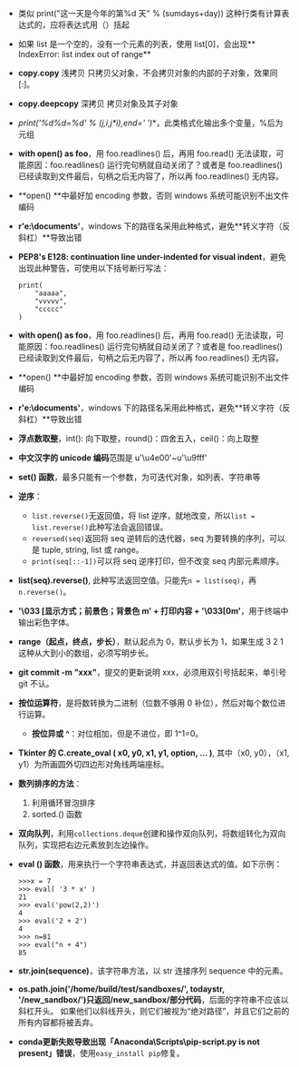 - 类似 print("这一天是今年的第%d 天" % (sumdays+day)) 这种行类有计算表达式的，应将表达式用（）括起

- 如果 list 是一个空的，没有一个元素的列表，使用 list[0]，会出现** IndexError: list index out of range**

- **copy.copy** 浅拷贝 只拷贝父对象，不会拷贝对象的内部的子对象，效果同 [:]。

- **copy.deepcopy** 深拷贝 拷贝对象及其子对象

- **print('%d*%d=%d' % (j,i,j*i),end=' ')**，此类格式化输出多个变量，%后为元组

- **with open() as foo**，用 foo.readlines() 后，再用 foo.read() 无法读取，可能原因：foo.readlines() 运行完句柄就自动关闭了？或者是 foo.readlines() 已经读取到文件最后，句柄之后无内容了，所以再 foo.readlines() 无内容。

- **open() **中最好加 encoding 参数，否则 windows 系统可能识别不出文件编码

- **r'e:\documents\'**，windows 下的路径名采用此种格式，避免**转义字符（反斜杠）**导致出错

- **PEP8's E128: continuation line under-indented for visual indent**，避免出现此种警告，可使用以下括号断行写法：
    ```
    print(
        "aaaaa",
        "vvvvv",
        "ccccc"
    )
    ```
    
- **with open() as foo**，用 foo.readlines() 后，再用 foo.read() 无法读取，可能原因：foo.readlines() 运行完句柄就自动关闭了？或者是 foo.readlines() 已经读取到文件最后，句柄之后无内容了，所以再 foo.readlines() 无内容。

- **open() **中最好加 encoding 参数，否则 windows 系统可能识别不出文件编码

- **r'e:\documents\'**，windows 下的路径名采用此种格式，避免**转义字符（反斜杠）**导致出错

- **浮点数取整**，int(): 向下取整，round()：四舍五入，ceil()：向上取整

- **中文汉字的 unicode 编码**范围是 u'\u4e00'~u'\u9fff'

- **set() 函数**，最多只能有一个参数，为可迭代对象，如列表、字符串等

- **逆序**：
    - `list.reverse()`无返回值，将 list 逆序，就地改变，所以`list = list.reverse()`此种写法会返回错误。
    - `reversed(seq)`返回将 seq 逆转后的迭代器，seq 为要转换的序列，可以是 tuple, string, list 或 range。
    - `print(seq[::-1])`可以将 seq 逆序打印，但不改变 seq 内部元素顺序。
    
- **list(seq).reverse()**, 此种写法返回空值。只能先`n = list(seq)`，再`n.reverse()`。

- **'\033 [显示方式；前景色；背景色 m' + 打印内容 + '\033[0m'**，用于终端中输出彩色字体。

- **range（起点，终点，步长）**，默认起点为 0，默认步长为 1，如果生成 3 2 1 这种从大到小的数组，必须写明步长。

- **git commit -m "xxx"**，提交的更新说明 xxx，必须用双引号括起来，单引号 git 不认。

- **按位运算符**，是将数转换为二进制（位数不够用 0 补位），然后对每个数位进行运算。
    
    - **按位异或 ^**：对位相加，但是不进位，即 1^1=0。
    
- **Tkinter 的 C.create_oval ( x0, y0, x1, y1, option, ... )**, 其中（x0, y0），（x1, y1）为所画圆外切四边形对角线两端座标。

- **数列排序的方法**：
    1. 利用循环冒泡排序
    2. sorted.() 函数
    
- **双向队列**，利用`collections.deque`创建和操作双向队列，将数组转化为双向队列，实现把右边元素放到左边操作。

- **eval () 函数**，用来执行一个字符串表达式，并返回表达式的值。如下示例：
    ```
    >>>x = 7
    >>> eval( '3 * x' )
    21
    >>> eval('pow(2,2)')
    4
    >>> eval('2 + 2')
    4
    >>> n=81
    >>> eval("n + 4")
    85
    ```
    
- **str.join(sequence)**，该字符串方法，以 str 连接序列 sequence 中的元素。

- **os.path.join('/home/build/test/sandboxes/', todaystr, '/new_sandbox/')只返回/new_sandbox/部分代码**，后面的字符串不应该以斜杠开头。 如果他们以斜线开头，则它们被视为“绝对路径”，并且它们之前的所有内容都将被丢弃。

- **conda更新失败导致出现「Anaconda\Scripts\pip-script.py is not present」错误**，使用`easy_install pip`修复。 

